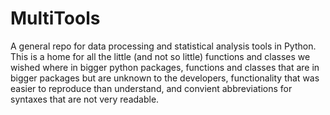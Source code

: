 # MultiTools
A general repo for data processing and statistical analysis tools in Python. 
This is a home for all the little (and not so little) functions and classes we wished where in bigger python packages, functions and classes that are in bigger packages but are unknown to the developers, functionality that was easier to reproduce than understand, and convient abbreviations for syntaxes that are not very readable.
